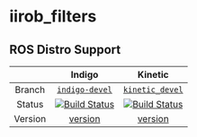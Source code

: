 iirob_filters
=============

## ROS Distro Support

|         | Indigo | Kinetic |
|:-------:|:------:|:-------:|
| Branch  | [`indigo-devel`](https://github.com/iirob/iirob_filters/tree/indigo-devel) | [`kinetic_devel`](https://github.com/iirob/iirob_filters/tree/kinetic-devel) |
| Status  | [![Build Status](https://travis-ci.org/iirob/iirob_filters.svg?branch=indigo-devel)](https://travis-ci.org/iirob/iirob_filters) | [![Build Status](https://travis-ci.org/iirob/iirob_filters.svg?branch=kinetic-devel)](https://travis-ci.org/iirob/iirob_filters) |
| Version | [version](http://repositories.ros.org/status_page/ros_indigo_default.html?q=iirob_filters) | [version](http://repositories.ros.org/status_page/ros_kinetic_default.html?q=iirob_filters) |

